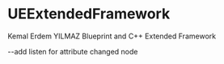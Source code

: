# UEExtendedFramework
Kemal Erdem YILMAZ Blueprint and C++ Extended Framework


--add listen for attribute changed node
